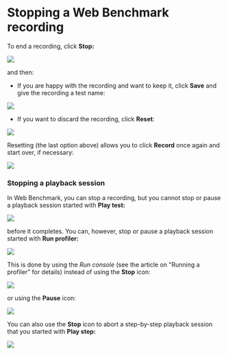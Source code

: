 # Stopping a Web Benchmark recording

To end a recording, click **Stop:** 

![](/api/Web%20and%20app%20UIs/Testing%20your%20web%20application%20with%20USoft%20Web%20Benchmark/assets/06e687ab-0c9d-40ad-a209-8e4abf0aaf6e.png)

and then:

- If you are happy with the recording and want to keep it, click **Save** and give the recording a test name:

![](/api/Web%20and%20app%20UIs/Testing%20your%20web%20application%20with%20USoft%20Web%20Benchmark/assets/29167360-30d2-4220-b9be-abfa6cc410a3.png)

- If you want to discard the recording, click **Reset**:

![](/api/Web%20and%20app%20UIs/Testing%20your%20web%20application%20with%20USoft%20Web%20Benchmark/assets/d37b1925-de90-425e-b52f-eb3efdd7b491.png)

Resetting (the last option above) allows you to click **Record** once again and start over, if necessary:

![](/api/Web%20and%20app%20UIs/Testing%20your%20web%20application%20with%20USoft%20Web%20Benchmark/assets/ad491715-2332-4f92-9499-25ca919ab328.png)

### Stopping a playback session

In Web Benchmark, you can stop a recording, but you cannot stop or pause a playback session started with **Play test:**

![](/api/Web%20and%20app%20UIs/Testing%20your%20web%20application%20with%20USoft%20Web%20Benchmark/assets/d03c617c-3989-4cf4-b777-c7d4cd396e96.png)

before it completes. You can, however, stop or pause a playback session started with **Run profiler:**

![](/api/Web%20and%20app%20UIs/Testing%20your%20web%20application%20with%20USoft%20Web%20Benchmark/assets/83f614a6-ebe0-4840-9c24-832d907337b8.png)

This is done by using the *Run console* (see the article on "Running a profiler” for details) instead of using the **Stop** icon:

![](/api/Web%20and%20app%20UIs/Testing%20your%20web%20application%20with%20USoft%20Web%20Benchmark/assets/981b6f31-485b-41ef-b858-9f4126a2f556.png)

or using the **Pause** icon:

![](/api/Web%20and%20app%20UIs/Testing%20your%20web%20application%20with%20USoft%20Web%20Benchmark/assets/d03d098b-e1be-4d47-9469-393c736a169a.png)

You can also use the **Stop** icon to abort a step-by-step playback session that you started with **Play step:**

![](/api/Web%20and%20app%20UIs/Testing%20your%20web%20application%20with%20USoft%20Web%20Benchmark/assets/7ffee0fc-3445-4369-bfc8-1e40fbb5459f.png)

 